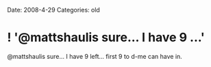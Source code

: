 Date: 2008-4-29
Categories: old

# ! '@mattshaulis sure... I have 9 ...'

@mattshaulis sure... I have 9 left... first 9 to d-me can have in.
